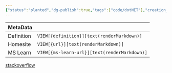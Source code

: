 ```yaml
---
{"status":"planted","dg-publish":true,"tags":["code/dotNET"],"creation_date":"2024-05-06 07:56","definition":"Lets you control the physical layout of the data fields of a class or structure in memory.","ms-learn-url":"https://learn.microsoft.com/en-us/dotnet/api/system.runtime.interopservices.structlayoutattribute?view=net-8.0","url":"undefined","aliases":null,"permalink":"/code/structlayoutattribute/","dgPassFrontmatter":true}
---
```



| MetaData   |                                              |
| ---------- | -------------------------------------------- |
| Definition | `VIEW[{definition}][text(renderMarkdown)]`   |
| Homesite   | `VIEW[{url}][text(renderMarkdown)]`          |
| MS Learn   | `VIEW[{ms-learn-url}][text(renderMarkdown)]` |
[stackoverflow](https://stackoverflow.com/questions/14973573/what-is-advantage-of-structlayoutattribute-in-c-sharp-struct)
